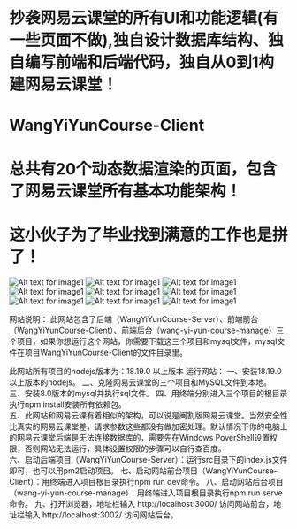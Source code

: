 # 抄袭网易云课堂的所有UI和功能逻辑(有一些页面不做),独自设计数据库结构、独自编写前端和后端代码，独自从0到1构建网易云课堂！
# WangYiYunCourse-Client
# 总共有20个动态数据渲染的页面，包含了网易云课堂所有基本功能架构！
# 这小伙子为了毕业找到满意的工作也是拼了！
![Alt text for image1](/public/website-screenshot/a.png)
![Alt text for image1](/public/website-screenshot/h.png)
![Alt text for image1](/public/website-screenshot/c.jpeg)
![Alt text for image1](/public/website-screenshot/b.png)
![Alt text for image1](/public/website-screenshot/i.png)
![Alt text for image1](/public/website-screenshot/g.png)
![Alt text for image1](/public/website-screenshot/j.png)
![Alt text for image1](/public/website-screenshot/e.png)
![Alt text for image1](/public/website-screenshot/f.png)

网站说明： 此网站包含了后端（WangYiYunCourse-Server）、前端前台（WangYiYunCourse-Client）、前端后台（wang-yi-yun-course-manage）三个项目，如果你想运行这个网站，你需要下载这三个项目和mysql文件，mysql文件在项目WangYiYunCourse-Client的文件目录里。

此网站所有项目的nodejs版本为：18.19.0 以上版本
运行网站：
一、安装18.19.0以上版本的nodejs。
二、克隆网易云课堂的三个项目和MySQL文件到本地。
三、安装8.0版本的mysql并执行sql文件。
四、用终端分别进入三个项目的根目录执行npm install安装所有依赖包。  
五、此网站和网易云课有着相似的架构，可以说是阉割版网易云课堂。当然安全性比真实的网易云课堂差，请求参数这些都没有做加密处理。默认情况下你的电脑上的网易云课堂后端是无法连接数据库的，需要先在Windows PoverShell设置权限，否则网站无法运行，具体设置权限的步骤可以自行查百度。  
六、启动后端项目（WangYiYunCourse-Server）：运行src目录下的index.js文件即可，也可以用pm2启动项目。
七、启动网站前台项目（WangYiYunCourse-Client）：用终端进入项目根目录执行npm run dev命令。
八、启动网站后台项目（wang-yi-yun-course-manage）：用终端进入项目根目录执行npm run serve命令。
九、打开浏览器，地址栏输入 http://localhost:3000/ 访问网站前台，地址栏输入 http://localhost:3002/ 访问网站后台。  